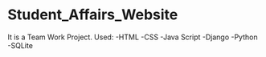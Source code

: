# Student_Affairs_Website
It is a Team Work Project.
Used:
-HTML
-CSS
-Java Script
-Django
-Python
-SQLite
